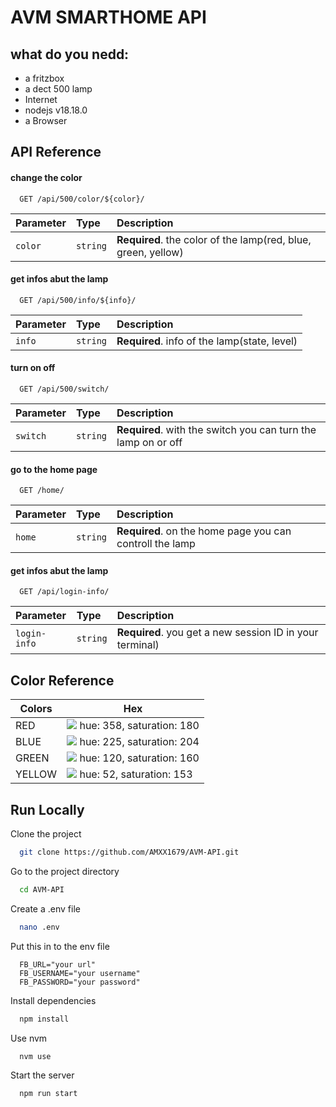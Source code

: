 # AVM SMARTHOME API

## what do you nedd:

- a fritzbox
- a dect 500 lamp
- Internet
- nodejs v18.18.0
- a Browser

## API Reference

#### change the color

```http
  GET /api/500/color/${color}/
```

| Parameter | Type     | Description                |
| :-------- | :------- | :------------------------- |
| `color` | `string` | **Required**. the color of the lamp(red, blue, green, yellow)|

#### get infos abut the lamp

```http
  GET /api/500/info/${info}/
```

| Parameter | Type     | Description                       |
| :-------- | :------- | :-------------------------------- |
| `info`      | `string` | **Required**. info of the lamp(state, level) |

#### turn on off

```http
  GET /api/500/switch/
```

| Parameter | Type     | Description                       |
| :-------- | :------- | :-------------------------------- |
| `switch`      | `string` | **Required**. with the switch you can turn the lamp on or off |

#### go to the home page

```http
  GET /home/
```

| Parameter | Type     | Description                       |
| :-------- | :------- | :-------------------------------- |
| `home`      | `string` | **Required**. on the home page you can controll the lamp |

#### get infos abut the lamp

```http
  GET /api/login-info/
```

| Parameter | Type     | Description                       |
| :-------- | :------- | :-------------------------------- |
| `login-info`      | `string` | **Required**. you get a new session ID in your terminal) |

## Color Reference

| Colors            | Hex                                                                |
| ----------------- | ------------------------------------------------------------------ |
| RED | ![](https://via.placeholder.com/10/ff0000?text=+) hue: 358, saturation: 180 |
| BLUE | ![](https://via.placeholder.com/10/00aaff?text=+) hue: 225, saturation: 204 |
| GREEN | ![](https://via.placeholder.com/10/3fd800?text=+) hue: 120, saturation: 160 |
| YELLOW| ![](https://via.placeholder.com/10/e8e400?text=+) hue: 52, saturation: 153 |

## Run Locally

Clone the project

```bash
  git clone https://github.com/AMXX1679/AVM-API.git
```

Go to the project directory

```bash
  cd AVM-API
```

Create a .env file

```bash
  nano .env
```

Put this in to the env file

```env
  FB_URL="your url"
  FB_USERNAME="your username"
  FB_PASSWORD="your password"

```

Install dependencies

```bash
  npm install
```

Use nvm

```bash
  nvm use
```

Start the server

```bash
  npm run start
```
